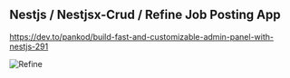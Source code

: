 ## Nestjs / Nestjsx-Crud / Refine Job Posting App

https://dev.to/pankod/build-fast-and-customizable-admin-panel-with-nestjs-291

![Refine](https://dev-to-uploads.s3.amazonaws.com/uploads/articles/7tyitbm11gl4v8d8zrcq.png)